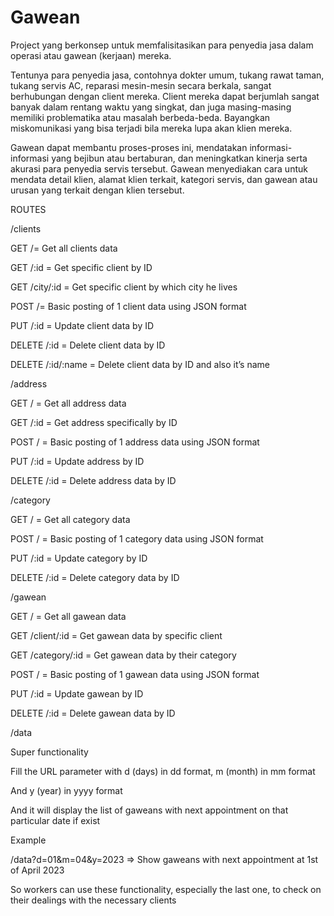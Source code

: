 # Gawean

Project yang berkonsep untuk memfalisitasikan para penyedia jasa dalam operasi atau gawean (kerjaan) mereka. 

Tentunya para penyedia jasa, contohnya dokter umum, tukang rawat taman, tukang servis AC, reparasi mesin-mesin secara berkala, sangat berhubungan dengan client mereka. Client mereka dapat berjumlah sangat banyak dalam rentang waktu yang singkat, dan juga masing-masing memiliki problematika atau masalah berbeda-beda. Bayangkan miskomunikasi yang bisa terjadi bila mereka lupa akan klien mereka.

Gawean dapat membantu proses-proses ini, mendatakan informasi-informasi yang bejibun atau bertaburan, dan meningkatkan kinerja serta akurasi para penyedia servis tersebut. Gawean menyediakan cara untuk mendata detail klien, alamat klien terkait, kategori servis, dan gawean atau urusan yang terkait dengan klien tersebut.


ROUTES


/clients 


GET /= Get all clients data

GET /:id = Get specific client by ID

GET /city/:id = Get specific client by which city he lives

POST /= Basic posting of 1 client data using JSON format

PUT /:id = Update client data by ID

DELETE /:id = Delete client data by ID

DELETE /:id/:name = Delete client data by ID and also it’s name


/address 


GET / = Get all address data

GET /:id = Get address specifically by ID

POST / = Basic posting of 1 address data using JSON format

PUT /:id = Update address by ID

DELETE /:id = Delete address data by ID


/category 


GET / = Get all category data

POST / = Basic posting of 1 category data using JSON format

PUT /:id = Update category by ID

DELETE /:id = Delete category data by ID


/gawean 


GET / = Get all gawean data

GET /client/:id = Get gawean data by specific client

GET /category/:id = Get gawean data by their category

POST / = Basic posting of 1 gawean data using JSON format

PUT /:id = Update gawean by ID

DELETE /:id = Delete gawean data by ID


/data


Super functionality

Fill the URL parameter with d (days) in dd format, m (month) in mm format

And y (year) in yyyy format

And it will display the list of gaweans with next appointment on that particular date if exist

Example 

/data?d=01&m=04&y=2023 => Show gaweans with next appointment at 1st of April 2023

So workers can use these functionality, especially the last one, to check on their dealings with the necessary clients



